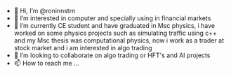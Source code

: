 - 👋 Hi, I’m @roninnstrn
- 👀 I’m interested in computer and specially using in financial markets
- 🌱 I’m currently CE student and have graduated in Msc physics, i have worked on some physics projects such as simulating traffic using c++ and my Msc thesis was computational physics, now i work as a trader at stock market and i am interested in algo trading
- 💞️ I’m looking to collaborate on algo trading or HFT's and AI projects
- 📫 How to reach me ...

<!---
roninnstrn/roninnstrn is a ✨ special ✨ repository because its `README.md` (this file) appears on your GitHub profile.
You can click the Preview link to take a look at your changes.
--->

